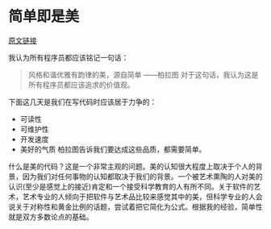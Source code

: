 # 简单即是美
[原文链接](https://97-things-every-x-should-know.gitbooks.io/97-things-every-programmer-should-know/content/en/thing_05/?q=)

我认为所有程序员都应该铭记一句话：
> 风格和谐优雅有韵律的美，源自简单 ——柏拉图
对于这句话，我认为这是所有程序员都应该追求的价值观。

下面这几天是我们在写代码时应该居于力争的：
- 可读性
- 可维护性
- 开发速度
- 美好的气质
柏拉图告诉我们要达成这些品质，都需要简单。

什么是美的代码？这是一个非常主观的问题。美的认知很大程度上取决于个人的背景，因为我们对任何事物的认知都取决于我们的背景。一个被艺术熏陶的人对美的认识(至少是感觉上的接近)肯定和一个接受科学教育的人有所不同。关于软件的艺术，艺术专业的人倾向于把软件与艺术品比较来感觉其中的美，但科学专业的人会说关于对称性和黄金比例的话题，尝试着把它简化为公式。根据我的经验，简单性就是双方多数论点的基础。
